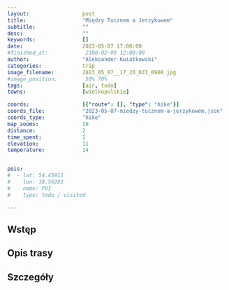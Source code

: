 ```yaml
---
layout:                 post
title:                  "Między Tucznem a Jerzykowem"
subtitle:               ""
desc:                   ""
keywords:               []
date:                   2023-05-07 17:00:00
#finished_at:            2100-02-09 12:00:00
author:                 "Aleksander Kwiatkowski"
categories:             trip
image_filename:         2023_05_07__17_20_DJI_0908.jpg
#image_position:         50% 70%
tags:                   [air, todo]
towns:                  [wielkopolskie]

coords:                 [{"route": [], "type": "hike"}]
coords_file:            "2023-05-07-miedzy-tucznem-a-jerzykowem.json"
coords_type:            "hike"
map_zooms:              16
distance:               2
time_spent:             1
elevation:              11
temperature:            14


pois:
#  - lat: 54.45911
#    lon: 18.56281
#    name: POI
#    type: todo / visited

---
```



## Wstęp

## Opis trasy

<div class="strava-embed-placeholder" data-embed-type="activity" data-embed-id="9028940467"></div><script src="https://strava-embeds.com/embed.js"></script>

## Szczegóły
